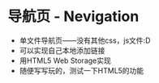 导航页 - Nevigation
==========

- 单文件导航页——没有其他css，js文件:D
- 可以实现自己本地添加链接
- 用HTML5 Web Storage实现
- 随便写写玩的，测试一下HTML5的功能
